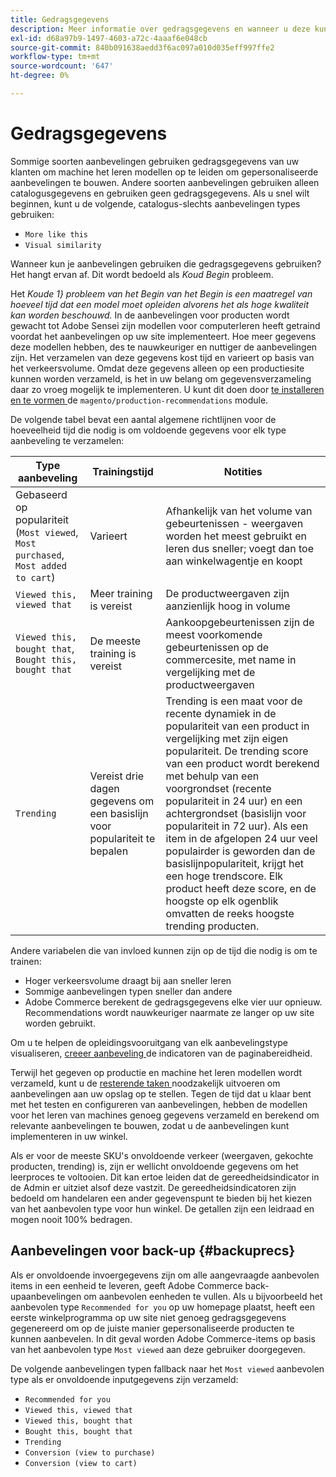 ```yaml
---
title: Gedragsgegevens
description: Meer informatie over gedragsgegevens en wanneer u deze kunt gaan gebruiken.
exl-id: d68a97b9-1497-4603-a72c-4aaaf6e048cb
source-git-commit: 840b091638aedd3f6ac097a010d035eff997ffe2
workflow-type: tm+mt
source-wordcount: '647'
ht-degree: 0%

---
```


# Gedragsgegevens

Sommige soorten aanbevelingen gebruiken gedragsgegevens van uw klanten om machine het leren modellen op te leiden om gepersonaliseerde aanbevelingen te bouwen. Andere soorten aanbevelingen gebruiken alleen catalogusgegevens en gebruiken geen gedragsgegevens. Als u snel wilt beginnen, kunt u de volgende, catalogus-slechts aanbevelingen types gebruiken:

- `More like this`
- `Visual similarity`

Wanneer kun je aanbevelingen gebruiken die gedragsgegevens gebruiken? Het hangt ervan af. Dit wordt bedoeld als _Koud Begin_ probleem.

Het _Koude 1} probleem van het Begin van het Begin is een maatregel van hoeveel tijd dat een model moet opleiden alvorens het als hoge kwaliteit kan worden beschouwd._ In de aanbevelingen voor producten wordt gewacht tot Adobe Sensei zijn modellen voor computerleren heeft getraind voordat het aanbevelingen op uw site implementeert. Hoe meer gegevens deze modellen hebben, des te nauwkeuriger en nuttiger de aanbevelingen zijn. Het verzamelen van deze gegevens kost tijd en varieert op basis van het verkeersvolume. Omdat deze gegevens alleen op een productiesite kunnen worden verzameld, is het in uw belang om gegevensverzameling daar zo vroeg mogelijk te implementeren. U kunt dit doen door [ te installeren en te vormen ](install-configure.md) de `magento/production-recommendations` module.

De volgende tabel bevat een aantal algemene richtlijnen voor de hoeveelheid tijd die nodig is om voldoende gegevens voor elk type aanbeveling te verzamelen:

| Type aanbeveling | Trainingstijd | Notities |
|---|---|---|
| Gebaseerd op populariteit (`Most viewed`, `Most purchased`, `Most added to cart`) | Varieert | Afhankelijk van het volume van gebeurtenissen - weergaven worden het meest gebruikt en leren dus sneller; voegt dan toe aan winkelwagentje en koopt |
| `Viewed this, viewed that` | Meer training is vereist | De productweergaven zijn aanzienlijk hoog in volume |
| `Viewed this, bought that`, `Bought this, bought that` | De meeste training is vereist | Aankoopgebeurtenissen zijn de meest voorkomende gebeurtenissen op de commercesite, met name in vergelijking met de productweergaven |
| `Trending` | Vereist drie dagen gegevens om een basislijn voor populariteit te bepalen | Trending is een maat voor de recente dynamiek in de populariteit van een product in vergelijking met zijn eigen populariteit. De trending score van een product wordt berekend met behulp van een voorgrondset (recente populariteit in 24 uur) en een achtergrondset (basislijn voor populariteit in 72 uur). Als een item in de afgelopen 24 uur veel populairder is geworden dan de basislijnpopulariteit, krijgt het een hoge trendscore. Elk product heeft deze score, en de hoogste op elk ogenblik omvatten de reeks hoogste trending producten. |

Andere variabelen die van invloed kunnen zijn op de tijd die nodig is om te trainen:

- Hoger verkeersvolume draagt bij aan sneller leren
- Sommige aanbevelingen typen sneller dan andere
- Adobe Commerce berekent de gedragsgegevens elke vier uur opnieuw. Recommendations wordt nauwkeuriger naarmate ze langer op uw site worden gebruikt.

Om u te helpen de opleidingsvooruitgang van elk aanbevelingstype visualiseren, [ creeer aanbeveling ](create.md) de indicatoren van de paginabereidheid.

Terwijl het gegeven op productie en machine het leren modellen wordt verzameld, kunt u de [ resterende taken ](implementation-workflow.md) noodzakelijk uitvoeren om aanbevelingen aan uw opslag op te stellen. Tegen de tijd dat u klaar bent met het testen en configureren van aanbevelingen, hebben de modellen voor het leren van machines genoeg gegevens verzameld en berekend om relevante aanbevelingen te bouwen, zodat u de aanbevelingen kunt implementeren in uw winkel.

Als er voor de meeste SKU&#39;s onvoldoende verkeer (weergaven, gekochte producten, trending) is, zijn er wellicht onvoldoende gegevens om het leerproces te voltooien. Dit kan ertoe leiden dat de gereedheidsindicator in de Admin er uitziet alsof deze vastzit.
De gereedheidsindicatoren zijn bedoeld om handelaren een ander gegevenspunt te bieden bij het kiezen van het aanbevolen type voor hun winkel. De getallen zijn een leidraad en mogen nooit 100% bedragen.

## Aanbevelingen voor back-up {#backuprecs}

Als er onvoldoende invoergegevens zijn om alle aangevraagde aanbevolen items in een eenheid te leveren, geeft Adobe Commerce back-upaanbevelingen om aanbevolen eenheden te vullen. Als u bijvoorbeeld het aanbevolen type `Recommended for you` op uw homepage plaatst, heeft een eerste winkelprogramma op uw site niet genoeg gedragsgegevens gegenereerd om op de juiste manier gepersonaliseerde producten te kunnen aanbevelen. In dit geval worden Adobe Commerce-items op basis van het aanbevolen type `Most viewed` aan deze gebruiker doorgegeven.

De volgende aanbevelingen typen fallback naar het `Most viewed` aanbevolen type als er onvoldoende inputgegevens zijn verzameld:

- `Recommended for you`
- `Viewed this, viewed that`
- `Viewed this, bought that`
- `Bought this, bought that`
- `Trending`
- `Conversion (view to purchase)`
- `Conversion (view to cart)`
